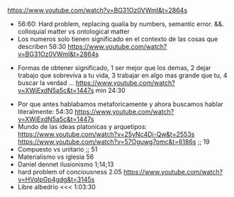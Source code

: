 https://www.youtube.com/watch?v=BG31Oz0VWmI&t=2864s
- 56:60: Hard problem, replacing qualia by numbers, semantic error. &&. colloquial matter vs ontological matter
- Los numeros solo tienen significado en el contexto de las cosas que describen 58:30 https://www.youtube.com/watch?v=BG31Oz0VWmI&t=2864s
* Formas de obtener significado, 1 ser mejor que los demas, 2 dejar trabajo que sobreviva a tu vida, 3 trabajar en algo mas grande que tu, 4 buscar la verdad ... https://www.youtube.com/watch?v=XWiExdN5a5c&t=1447s min 24:30
- Por que antes hablabamos metaforicamente y ahora buscamos hablar literalmente: 54:30 https://www.youtube.com/watch?v=XWiExdN5a5c&t=1447s  
- Mundo de las ideas platonicas y arquetipos: https://www.youtube.com/watch?v=25yNc4Di-Qw&t=2553s
https://www.youtube.com/watch?v=57Oguwg7omc&t=6186s ;; 19
-   Compuesto vs unitario ;; 51
- Materialismo vs iglesia 56
- Daniel dennet ilusionismo 1;14;13
- hard problem of conciousness 2.05
https://www.youtube.com/watch?v=HVqIpGp4gdg&t=3145s
- Libre albedrio <<< 1:03:30